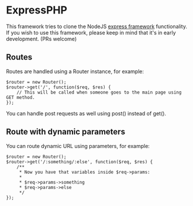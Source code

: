# ExpressPHP
This framework tries to clone the NodeJS [express framework](https://www.npmjs.com/package/express) functionality.
If you wish to use this framework, please keep in mind that it's in early development. (PRs welcome)

## Routes
Routes are handled using a Router instance, for example:

```
$router = new Router();
$router->get('/', function($req, $res) {
    // This will be called when someone goes to the main page using GET method.
});
```

You can handle post requests as well using post() instead of get().

## Route with dynamic parameters
You can route dynamic URL using parameters, for example:

```
$router = new Router();
$router->get('/:something/:else', function($req, $res) {
    /**
     * Now you have that variables inside $req->params:
     *
     * $req->params->something
     * $req->params->else
     */
});
```
